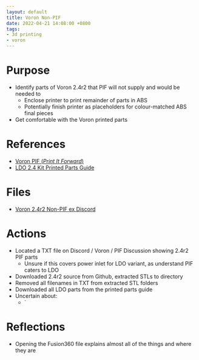 ```yaml
---
layout: default
title: Voron Non-PIF
date: 2022-04-21 14:08:00 +0800
tags:
- 3d printing
- voron
---
```


# Purpose
- Identify parts of Voron 2.4r2 that PIF will not supply and would be needed to
  - Enclose printer to print remainder of parts in ABS
  - Potentially finish printer as placeholders for colour-matched ABS final pieces
- Get comfortable with the Voron printed parts


# References
- [Voron PIF (*Print It Forward*)](https://pif.voron.dev/)
- [LDO 2.4 Kit Printed Parts Guide](http://docs.ldomotors.com/en/voron/voron2/printed_part_guide_rev_a)


# Files
- [Voron 2.4r2 Non-PIF ex Discord](/assets/misc/2022-04-21-voron-non-pif.txt)

# Actions
- Located a TXT file on Discord / Voron / PIF Discussion showing 2.4r2 PIF parts
  - Unsure if this covers power inlet for LDO variant, as understand PIF caters to LDO
- Downloaded 2.4r2 source from Github, extracted STLs to directory
- Removed all filenames in TXT from extracted STL folders
- Downloaded all LDO parts from the printed parts guide
- Uncertain about:
  - `

# Reflections
- Opening the Fusion360 file explains almost all of the things and where they are